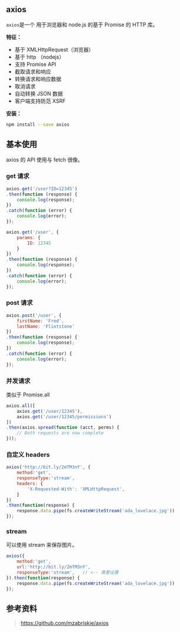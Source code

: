 

## axios
`axios`是一个 用于浏览器和 node.js 的基于 Promise 的 HTTP 库。

**特征：**

- 基于 XMLHttpRequest（浏览器）
- 基于 http （nodejs）
- 支持 Promise API
- 截取请求和响应
- 转换请求和响应数据
- 取消请求
- 自动转换 JSON 数据
- 客户端支持防范 XSRF

**安装：**

```bash
npm install --save axios
```

## 基本使用
axios 的 API 使用与 fetch 很像。


### get 请求

```js
axios.get('/user?ID=12345')
.then(function (response) {
    console.log(response);
})
.catch(function (error) {
    console.log(error);
});

axios.get('/user', {
    params: {
        ID: 12345
    }
})
.then(function (response) {
    console.log(response);
})
.catch(function (error) {
    console.log(error);
});
```

### post 请求

```js
axios.post('/user', {
    firstName: 'Fred',
    lastName: 'Flintstone'
})
.then(function (response) {
    console.log(response);
})
.catch(function (error) {
    console.log(error);
});
```

### 并发请求
类似于 Promise.all

```js
axios.all([
    axios.get('/user/12345'),
    axios.get('/user/12345/permissions')
])
.then(axios.spread(function (acct, perms) {
    // Both requests are now complete
}));
```

### 自定义 headers

```js
axios('http://bit.ly/2mTM3nY', {
    method:'get',
    responseType:'stream',
    headers: {
        'X-Requested-With': 'XMLHttpRequest',
    }
})
.then(function(response) {
    response.data.pipe(fs.createWriteStream('ada_lovelace.jpg'))
});
```

### stream
可以使用 stream 来保存图片。

```js
axios({
    method:'get',
    url:'http://bit.ly/2mTM3nY',
    responseType:'stream',   // <-- 需要设置
}).then(function(response) {
    response.data.pipe(fs.createWriteStream('ada_lovelace.jpg'))
});
```

## 参考资料
> https://github.com/mzabriskie/axios


